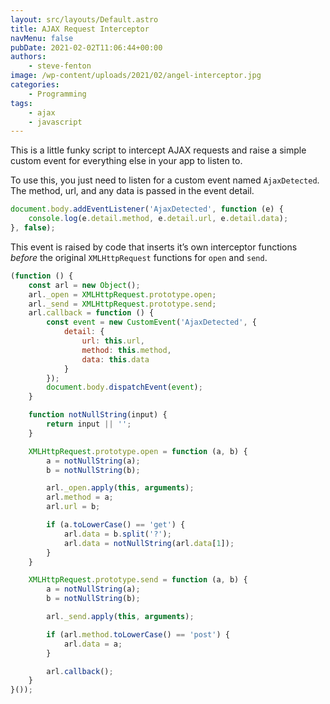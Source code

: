 ```yaml
---
layout: src/layouts/Default.astro
title: AJAX Request Interceptor
navMenu: false
pubDate: 2021-02-02T11:06:44+00:00
authors:
    - steve-fenton
image: /wp-content/uploads/2021/02/angel-interceptor.jpg
categories:
    - Programming
tags:
    - ajax
    - javascript
---
```


This is a little funky script to intercept AJAX requests and raise a simple custom event for everything else in your app to listen to.

To use this, you just need to listen for a custom event named `AjaxDetected`. The method, url, and any data is passed in the event detail.

```javascript
document.body.addEventListener('AjaxDetected', function (e) {
    console.log(e.detail.method, e.detail.url, e.detail.data);
}, false);
```

This event is raised by code that inserts it’s own interceptor functions *before* the original `XMLHttpRequest` functions for `open` and `send`.

```javascript
(function () {
    const arl = new Object();
    arl._open = XMLHttpRequest.prototype.open;
    arl._send = XMLHttpRequest.prototype.send;
    arl.callback = function () {
        const event = new CustomEvent('AjaxDetected', {
            detail: {
                url: this.url,
                method: this.method,
                data: this.data
            }
        });
        document.body.dispatchEvent(event);
    }

    function notNullString(input) {
        return input || '';
    }

    XMLHttpRequest.prototype.open = function (a, b) {
        a = notNullString(a);
        b = notNullString(b);

        arl._open.apply(this, arguments);
        arl.method = a;
        arl.url = b;

        if (a.toLowerCase() == 'get') {
            arl.data = b.split('?');
            arl.data = notNullString(arl.data[1]);
        }
    }

    XMLHttpRequest.prototype.send = function (a, b) {
        a = notNullString(a);
        b = notNullString(b);

        arl._send.apply(this, arguments);

        if (arl.method.toLowerCase() == 'post') {
            arl.data = a;
        }

        arl.callback();
    }
}());
```